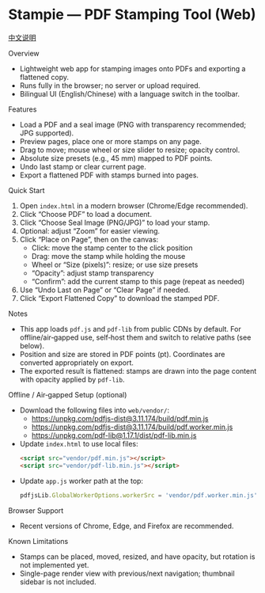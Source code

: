 # Stampie — PDF Stamping Tool (Web)

[中文说明](README.zh-CN.md)

Overview
- Lightweight web app for stamping images onto PDFs and exporting a flattened copy.
- Runs fully in the browser; no server or upload required.
- Bilingual UI (English/Chinese) with a language switch in the toolbar.

Features
- Load a PDF and a seal image (PNG with transparency recommended; JPG supported).
- Preview pages, place one or more stamps on any page.
- Drag to move; mouse wheel or size slider to resize; opacity control.
- Absolute size presets (e.g., 45 mm) mapped to PDF points.
- Undo last stamp or clear current page.
- Export a flattened PDF with stamps burned into pages.

Quick Start
1. Open `index.html` in a modern browser (Chrome/Edge recommended).
2. Click “Choose PDF” to load a document.
3. Click “Choose Seal Image (PNG/JPG)” to load your stamp.
4. Optional: adjust “Zoom” for easier viewing.
5. Click “Place on Page”, then on the canvas:
   - Click: move the stamp center to the click position
   - Drag: move the stamp while holding the mouse
   - Wheel or “Size (pixels)”: resize; or use size presets
   - “Opacity”: adjust stamp transparency
   - “Confirm”: add the current stamp to this page (repeat as needed)
6. Use “Undo Last on Page” or “Clear Page” if needed.
7. Click “Export Flattened Copy” to download the stamped PDF.

Notes
- This app loads `pdf.js` and `pdf-lib` from public CDNs by default. For offline/air‑gapped use, self‑host them and switch to relative paths (see below).
- Position and size are stored in PDF points (pt). Coordinates are converted appropriately on export.
- The exported result is flattened: stamps are drawn into the page content with opacity applied by `pdf-lib`.

Offline / Air‑gapped Setup (optional)
- Download the following files into `web/vendor/`:
  - https://unpkg.com/pdfjs-dist@3.11.174/build/pdf.min.js
  - https://unpkg.com/pdfjs-dist@3.11.174/build/pdf.worker.min.js
  - https://unpkg.com/pdf-lib@1.17.1/dist/pdf-lib.min.js
- Update `index.html` to use local files:
  ```html
  <script src="vendor/pdf.min.js"></script>
  <script src="vendor/pdf-lib.min.js"></script>
  ```
- Update `app.js` worker path at the top:
  ```js
  pdfjsLib.GlobalWorkerOptions.workerSrc = 'vendor/pdf.worker.min.js';
  ```

Browser Support
- Recent versions of Chrome, Edge, and Firefox are recommended.

Known Limitations
- Stamps can be placed, moved, resized, and have opacity, but rotation is not implemented yet.
- Single-page render view with previous/next navigation; thumbnail sidebar is not included.
